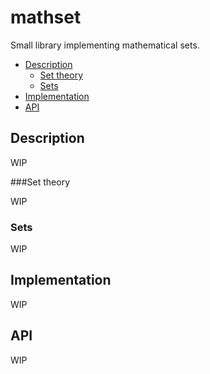 # mathset

Small library implementing mathematical sets.

- [Description](#description)
    - [Set theory](#set-theory)
    - [Sets](#sets)
- [Implementation](#implementation)
- [API](#api)

## Description

WIP

###Set theory

WIP

### Sets

WIP

## Implementation

WIP

## API

WIP